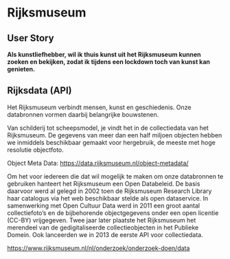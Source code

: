 # Rijksmuseum

## User Story

**Als kunstliefhebber, 
wil ik thuis kunst uit het Rijksmuseum kunnen zoeken en bekijken, 
zodat ik tijdens een lockdown toch van kunst kan genieten.**


## Rijksdata (API)

Het Rijksmuseum verbindt mensen, kunst en geschiedenis. Onze databronnen vormen daarbij belangrijke bouwstenen. 

Van schilderij tot scheepsmodel, je vindt het in de collectiedata van het Rijksmuseum. De gegevens van meer dan een half miljoen objecten hebben we inmiddels beschikbaar gemaakt voor hergebruik, de meeste met hoge resolutie objectfoto. 

Object Meta Data: https://data.rijksmuseum.nl/object-metadata/

Om het voor iedereen die dat wil mogelijk te maken om onze databronnen te gebruiken hanteert het Rijksmuseum een Open Databeleid. De basis daarvoor werd al gelegd in 2002 toen de Rijksmuseum Research Library haar catalogus via het web beschikbaar stelde als open dataservice. In samenwerking met Open Cultuur Data werd in 2011 een groot aantal collectiefoto’s en de bijbehorende objectgegevens onder een open licentie (CC-BY) vrijgegeven. Twee jaar later plaatste het Rijksmuseum het merendeel van de gedigitaliseerde collectieobjecten in het Publieke Domein. Ook lanceerden we in 2013 de eerste API voor collectiedata.

https://www.rijksmuseum.nl/nl/onderzoek/onderzoek-doen/data
